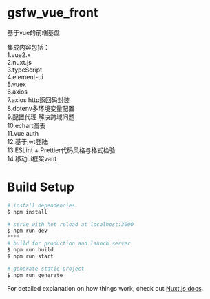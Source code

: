 # gsfw_vue_front
基于vue的前端基盘

集成内容包括：  
1.vue2.x  
2.nuxt.js  
3.typeScript  
4.element-ui  
5.vuex  
6.axios  
7.axios http返回码封装  
8.dotenv多环境变量配置  
9.配置代理 解决跨域问题  
10.echart图表  
11.vue auth  
12.基于jwt登陆  
13.ESLint + Prettier代码风格与格式检验  
14.移动ui框架vant  

# Build Setup

```bash
# install dependencies
$ npm install

# serve with hot reload at localhost:3000
$ npm run dev
****
# build for production and launch server
$ npm run build
$ npm run start

# generate static project
$ npm run generate
```

For detailed explanation on how things work, check out [Nuxt.js docs](https://nuxtjs.org).
